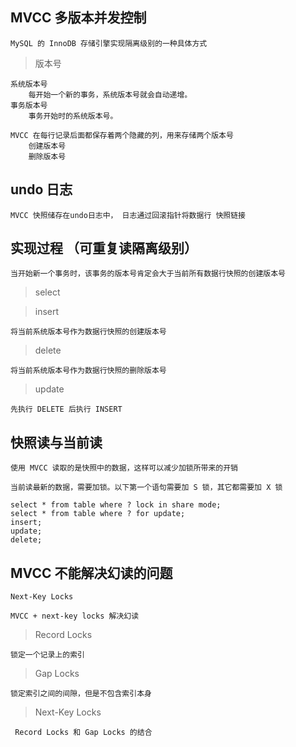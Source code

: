 
## MVCC 多版本并发控制

    MySQL 的 InnoDB 存储引擎实现隔离级别的一种具体方式
    
> 版本号

    系统版本号
        每开始一个新的事务，系统版本号就会自动递增。
    事务版本号
        事务开始时的系统版本号。

    MVCC 在每行记录后面都保存着两个隐藏的列，用来存储两个版本号
        创建版本号
        删除版本号
        
##  undo 日志

    MVCC 快照储存在undo日志中， 日志通过回滚指针将数据行 快照链接
    
    
## 实现过程 （可重复读隔离级别）

    当开始新一个事务时，该事务的版本号肯定会大于当前所有数据行快照的创建版本号
    
> select
    
    
    
> insert

    将当前系统版本号作为数据行快照的创建版本号
    
> delete
    
    将当前系统版本号作为数据行快照的删除版本号

> update

    先执行 DELETE 后执行 INSERT
    
## 快照读与当前读

    使用 MVCC 读取的是快照中的数据，这样可以减少加锁所带来的开销
    
    当前读最新的数据，需要加锁。以下第一个语句需要加 S 锁，其它都需要加 X 锁
    
    select * from table where ? lock in share mode;
    select * from table where ? for update;
    insert;
    update;
    delete;
    
    
    
## MVCC 不能解决幻读的问题

    Next-Key Locks 
    
    MVCC + next-key locks 解决幻读
    
> Record Locks

    锁定一个记录上的索引

> Gap Locks

    锁定索引之间的间隙，但是不包含索引本身

> Next-Key Locks
    
     Record Locks 和 Gap Locks 的结合